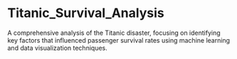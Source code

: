 # Titanic_Survival_Analysis
A comprehensive analysis of the Titanic disaster, focusing on identifying key factors that influenced passenger survival rates using machine learning and data visualization techniques.
